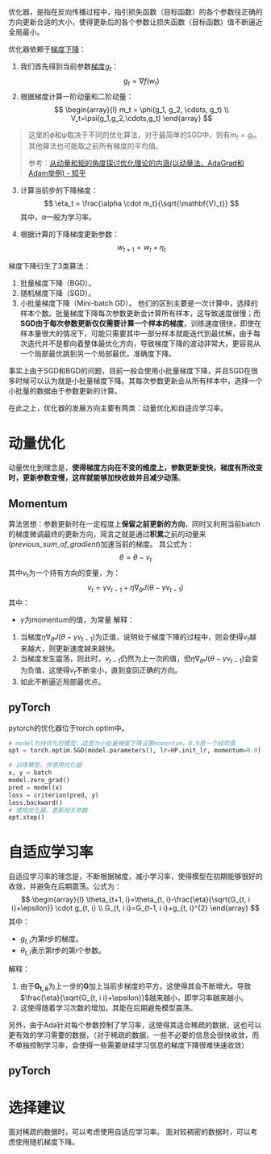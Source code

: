 优化器，是指在反向传播过程中，指引损失函数（目标函数）的各个参数往正确的方向更新合适的大小，使得更新后的各个参数让损失函数（目标函数）值不断逼近全局最小。

优化器依赖于[梯度下降](梯度下降.md)：
1. 我们首先得到当前参数[梯度](梯度.md)$g_t$：
$$
g_t = \nabla f(w_t)
$$
2. 根据梯度计算一阶动量和二阶动量：
$$
\begin{array}{l}
m_t = \phi(g_1, g_2, \cdots, g_t) \\
V_t=\psi(g_1,g_2,\cdots,g_t)
\end{array}
$$
> 这里的$\phi$和$\psi$取决于不同的优化算法，对于最简单的SGD中，则有$m_t = g_t$。其他算法也可能取之前所有梯度的平均值。
> 
> 参考：[从动量和矩的角度探讨优化理论的内涵(以动量法、AdaGrad和Adam举例) - 知乎](https://zhuanlan.zhihu.com/p/256393726)

3. 计算当前步的下降梯度：
$$
\eta_t = \frac{\alpha \cdot m_t}{\sqrt{\mathbf{V}_t}}
$$
其中，$\alpha$一般为学习率。

4. 根据计算的下降梯度更新参数：
$$
w_{t+1} = w_t + \eta_{t}
$$

梯度下降衍生了3类算法：
1. 批量梯度下降（BGD）。
2. 随机梯度下降（SGD）。
3. 小批量梯度下降（Mini-batch GD）。
他们的区别主要是一次计算中，选择的样本个数。批量梯度下降每次参数更新会计算所有样本，这导致速度很慢；而**SGD由于每次参数更新仅仅需要计算一个样本的梯度**，训练速度很快，即使在样本量很大的情况下，可能只需要其中一部分样本就能迭代到最优解，由于每次迭代并不是都向着整体最优化方向，导致梯度下降的波动非常大，更容易从一个局部最优跳到另一个局部最优，准确度下降。

事实上由于SGD和BGD的问题，目前一般会使用小批量梯度下降，并且SGD在很多时候可以认为就是小批量梯度下降。其每次参数更新会从所有样本中，选择一个小批量的数据由于参数更新的计算。


在此之上，优化器的发展方向主要有两类：动量优化和自适应学习率。
# 动量优化
动量优化到理念是，**使得梯度方向在不变的维度上，参数更新变快，梯度有所改变时，更新参数变慢，这样就能够加快收敛并且减少动荡**。

## Momentum
算法思想：参数更新时在一定程度上**保留之前更新的方向**，同时又利用当前batch的梯度微调最终的更新方向，简言之就是通过**积累**之前的动量来(_previous_sum_of_gradient_)加速当前的梯度。
其公式为：
$$
\theta = \theta - v_t
$$
其中$v_t$为一个持有方向的变量，为：
$$
v_{t}=\gamma v_{t-1}+\eta \nabla_{\theta} J\left(\theta-\gamma v_{t-1}\right)
$$
其中：
- $\gamma$为momentum的值，为常量
解释：
1. 当梯度$\eta \nabla_{\theta} J\left(\theta-\gamma v_{t-1}\right)$为正值，说明处于梯度下降的过程中，则会使得$v_t$越来越大，则更新速度越来越快。
2. 当梯度发生震荡，则此时，$v_{t-1}$仍然为上一次的值，但$\eta \nabla_{\theta} J\left(\theta-\gamma v_{t-1}\right)$会变为负值，这使得$v_t$不断变小，直到变回正确的方向。
3. 如此不断逼近局部最优点。

## pyTorch
pytorch的优化器位于torch.optim中。
```python
# model为待优化的模型，这里为小批量梯度下降设置momentum。0.9是一个经验值
opt = torch.optim.SGD(model.parameters(), lr=HP.init_lr, momentum=0.9)

# 训练模型，并使用优化器
x, y = batch
model.zero_grad()
pred = model(x)
loss = criterion(pred, y)
loss.backward()
# 使用优化器，更新相关参数
opt.step()
```

# 自适应学习率
自适应学习率的理念是，不断根据梯度，减小学习率，使得模型在初期能够很好的收敛，并避免在后期震荡。公式为：
$$
\begin{array}{l}
\theta_{t+1, i}=\theta_{t, i}-\frac{\eta}{\sqrt{G_{t, i i}+\epsilon}} \cdot g_{t, i} \\
G_{t, i i}=G_{t-1, i i}+g_{t, i}^{2}
\end{array}
$$
其中：
- $g_{t,i}$为第$t$步的梯度。
- $\theta_{t,i}$表示第$t$步的第$i$个参数。

解释：
1. 由于$\mathbf{G_{t,ii}}$为上一步的$\mathbf{G}$加上当前步梯度的平方。这使得其会不断增大。导致$\frac{\eta}{\sqrt{G_{t, i i}+\epsilon}}$越来越小，即学习率越来越小。
2. 这使得随着学习次数的增加，其能在后期避免模型震荡。

另外，由于Ada针对每个参数控制了学习率，这使得其适合稀疏的数据，这也可以更有效的学习需要的数据，（对于稀疏的数据，一些不必要的信息会很快收敛，而不单独控制学习率，会使得一些需要继续学习信息的梯度下降很难快速收敛）

## pyTorch

# 选择建议
面对稀疏的数据时，可以考虑使用自适应学习率。
面对较稠密的数据时，可以考虑使用随机梯度下降。